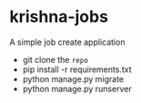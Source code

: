# krishna-jobs

A simple job create application

- git clone the `repo`
- pip install -r requirements.txt
- python manage.py migrate
- python manage.py runserver